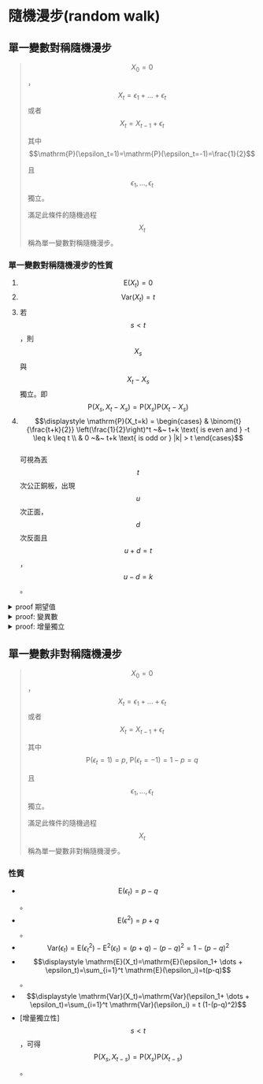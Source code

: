 # 隨機漫步(random walk)

## 單一變數對稱隨機漫步

> $$X_0=0$$，$$X_t=\epsilon_1+\dots+\epsilon_t$$或者$$X_t=X_{t-1}+\epsilon_t$$
>
> 其中$$\mathrm{P}(\epsilon_t=1)=\mathrm{P}(\epsilon_t=-1)=\frac{1}{2}$$
>
> 且$$\epsilon_1, \dots, \epsilon_t$$獨立。
>
> 滿足此條件的隨機過程$$X_t$$稱為單一變數對稱隨機漫步。

### 單一變數對稱隨機漫步的性質

1. $$\mathrm{E}(X_t)=0$$
2. $$\mathrm{Var}(X_t)=t$$
3. 若$$s <t$$，則$$X_s$$與$$X_t-X_s$$獨立。即$$\mathrm{P}(X_s, X_{t}-X_s)=\mathrm{P}(X_s) \mathrm{P}(X_{t}-X_s)$$
4. $$\displaystyle \mathrm{P}(X_t=k) = \begin{cases}  & \binom{t}{\frac{t+k}{2}} \left(\frac{1}{2}\right)^t ~&~ t+k \text{ is even and } -t \leq k \leq t \\ & 0   ~&~ t+k \text{ is odd or } |k| > t      \end{cases}$$\
   可視為丟$$t$$次公正銅板，出現$$u$$次正面，$$d$$次反面且$$u+d=t$$，$$u-d=k$$。



<details>

<summary>proof 期望值</summary>

$$\displaystyle  \begin{aligned} \mathrm{E}(X_t) & =\mathrm{E}(\epsilon_1 + \dots + \epsilon_t) \\     & = \mathrm{E}(\epsilon_1) + \dots + \mathrm{E}(\epsilon_t) \\     & = 0 + \dots 0 = 0   \end{aligned}$$

(QED)

</details>

<details>

<summary>proof: 變異數</summary>

$$\displaystyle  \begin{aligned} \mathrm{Var}(X_t) & =\mathrm{Var}(\epsilon_1 + \dots + \epsilon_t) \\     & = \mathrm{Var}(\epsilon_1) + \dots + \mathrm{Var}(\epsilon_t) ~ \because \epsilon_t \text{ independent }\\     & = 1 + \dots + 1 \\     & = t \end{aligned}$$

(QED)

</details>

<details>

<summary>proof: 增量獨立</summary>

$$X_s = \epsilon_1 + \dots +\epsilon_s$$

$$X_t - X_s = \epsilon_{s+1} + \dots +\epsilon_t$$

因為$$Y_i, Y_j, i \neq j$$獨立，所以$$X_s, ~X_t - X_s$$獨立。(QED)

</details>

## 單一變數非對稱隨機漫步

> $$X_0=0$$，$$X_t=\epsilon_1+\dots+\epsilon_t$$或者$$X_t=X_{t-1}+\epsilon_t$$
>
> 其中$$\mathrm{P}(\epsilon_t=1)=p, ~\mathrm{P}(\epsilon_t=-1)=1-p=q$$
>
> 且$$\epsilon_1, \dots, \epsilon_t$$獨立。
>
> 滿足此條件的隨機過程$$X_t$$稱為單一變數非對稱隨機漫步。

### 性質

* $$\mathrm{E}(\epsilon_t)=p-q$$。&#x20;
* $$\mathrm{E}(\epsilon^2)=p+q$$。
* $$\mathrm{Var}(\epsilon_t)=\mathrm{E}(\epsilon_t^2)-\mathrm{E}^2(\epsilon_t)=(p+q)-(p-q)^2=1-(p-q)^2$$
* $$\displaystyle \mathrm{E}(X_t)=\mathrm{E}(\epsilon_1+ \dots + \epsilon_t)=\sum_{i=1}^t \mathrm{E}(\epsilon_i)=t(p-q)$$。
* $$\displaystyle \mathrm{Var}(X_t)=\mathrm{Var}(\epsilon_1+ \dots + \epsilon_t)=\sum_{i=1}^t \mathrm{Var}(\epsilon_i) = t (1-(p-q)^2)$$
* \[增量獨立性]$$s < t$$，可得$$\mathrm{P}(X_s, X_{t-s})=\mathrm{P}(X_s)\mathrm{P}(X_{t-s})$$。
